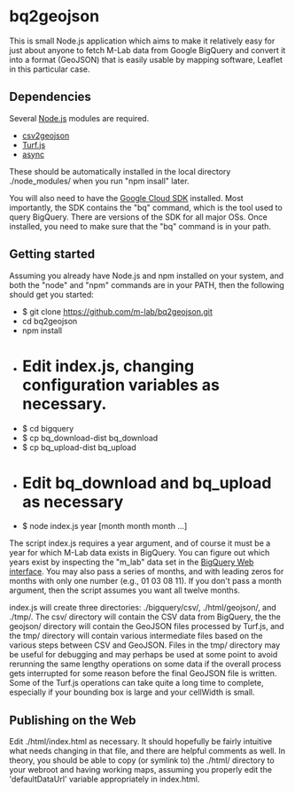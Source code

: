 # bq2geojson
This is small Node.js application which aims to make it relatively easy for
just about anyone to fetch M-Lab data from Google BigQuery and convert it into
a format (GeoJSON) that is easily usable by mapping software, Leaflet in this
particular case.

## Dependencies
Several [Node.js](https://nodejs.org/) modules are required.

* [csv2geojson](https://github.com/mapbox/csv2geojson)
* [Turf.js](http://turfjs.org/)
* [async](https://www.npmjs.com/package/async)

These should be automatically installed in the local directory ./node_modules/
when you run "npm insall" later.

You will also need to have the [Google Cloud
SDK](https://cloud.google.com/sdk/) installed.  Most importantly, the SDK
contains the "bq" command, which is the tool used to query BigQuery.  There are
versions of the SDK for all major OSs.  Once installed, you need to make sure
that the "bq" command is in your path.

## Getting started
Assuming you already have Node.js and npm installed on your system, and both
the "node" and "npm" commands are in your PATH, then the following should get 
you started:

* $ git clone https://github.com/m-lab/bq2geojson.git
* cd bq2geojson
* npm install
* # Edit index.js, changing configuration variables as necessary.
* $ cd bigquery
* $ cp bq_download-dist bq_download
* $ cp bq_upload-dist bq_upload
* # Edit bq_download and bq_upload as necessary
* $ node index.js year [month month month ...]

The script index.js requires a year argument, and of course it must be a year
for which M-Lab data exists in BigQuery.  You can figure out which years
exist by inspecting the "m_lab" data set in the [BigQuery Web
interface](https://bigquery.cloud.google.com/project/measurement-lab).  You may
also pass a series of months, and with leading zeros for months with only one
number (e.g., 01 03 08 11).  If you don't pass a month argument, then the
script assumes you want all twelve months. 

index.js will create three directories: ./bigquery/csv/, ./html/geojson/,
and ./tmp/. The csv/ directory will contain the CSV data from BigQuery, the
the geojson/ directory will contain the GeoJSON files processed by Turf.js,
and the tmp/ directory will contain various intermediate files based on the
various steps between CSV and GeoJSON.  Files in the tmp/ directory may be
useful for debugging and may perhaps be used at some point to avoid rerunning
the same lengthy operations on some data if the overall process gets interrupted
for some reason before the final GeoJSON file is written.  Some of the Turf.js
operations can take quite a long time to complete, especially if your bounding
box is large and your cellWidth is small.

## Publishing on the Web
Edit ./html/index.html as necessary.  It should hopefully be fairly intuitive what
needs changing in that file, and there are helpful comments as well. In theory,
you should be able to copy (or symlink to) the ./html/ directory to your
webroot and having working maps, assuming you properly edit the
'defaultDataUrl' variable appropriately in index.html.

